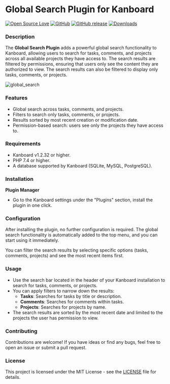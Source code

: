 # Global Search Plugin for Kanboard

[![Open Source Love](https://badges.frapsoft.com/os/v1/open-source.svg?v=103)]()
[![GitHub](https://img.shields.io/github/license/kenlog/global-search-kanboard?style=flat-square)](https://github.com/kenlog/global-search-kanboard/blob/master/LICENSE)
[![GitHub release](https://img.shields.io/github/release/kenlog/global-search-kanboard?style=flat-square)](https://github.com/kenlog/global-search-kanboard/releases/latest)
[![Downloads](https://img.shields.io/github/downloads/kenlog/global-search-kanboard/total.svg)](https://github.com/kenlog/global-search-kanboard/releases)

### Description
The **Global Search Plugin** adds a powerful global search functionality to Kanboard, allowing users to search for tasks, comments, and projects across all available projects they have access to. The search results are filtered by permissions, ensuring that users only see the content they are authorized to view. The search results can also be filtered to display only tasks, comments, or projects.

![global_search](https://github.com/user-attachments/assets/1cdc3869-c0b8-43b9-926a-184182f9b13e)

### Features
- Global search across tasks, comments, and projects.
- Filters to search only tasks, comments, or projects.
- Results sorted by most recent creation or modification date.
- Permission-based search: users see only the projects they have access to.

### Requirements
- Kanboard v1.2.32 or higher.
- PHP 7.4 or higher.
- A database supported by Kanboard (SQLite, MySQL, PostgreSQL).

### Installation

  **Plugin Manager**
  - Go to the Kanboard settings under the "Plugins" section, install the plugin in one click.

### Configuration
After installing the plugin, no further configuration is required. The global search functionality is automatically added to the top menu, and you can start using it immediately.

You can filter the search results by selecting specific options (tasks, comments, projects) and see the most recent items first.

### Usage
- Use the search bar located in the header of your Kanboard installation to search for tasks, comments, or projects.
- You can apply filters to narrow down the results:
  - **Tasks**: Searches for tasks by title or description.
  - **Comments**: Searches for comments within tasks.
  - **Projects**: Searches for projects by name.
- The search results are sorted by the most recent date and limited to the projects the user has permission to view.

<!-- ### Screenshot
![Global Search Plugin Screenshot](screen.png) -->

### Contributing
Contributions are welcome! If you have ideas or find any bugs, feel free to open an issue or submit a pull request.

### License
This project is licensed under the MIT License - see the [LICENSE](LICENSE) file for details.
